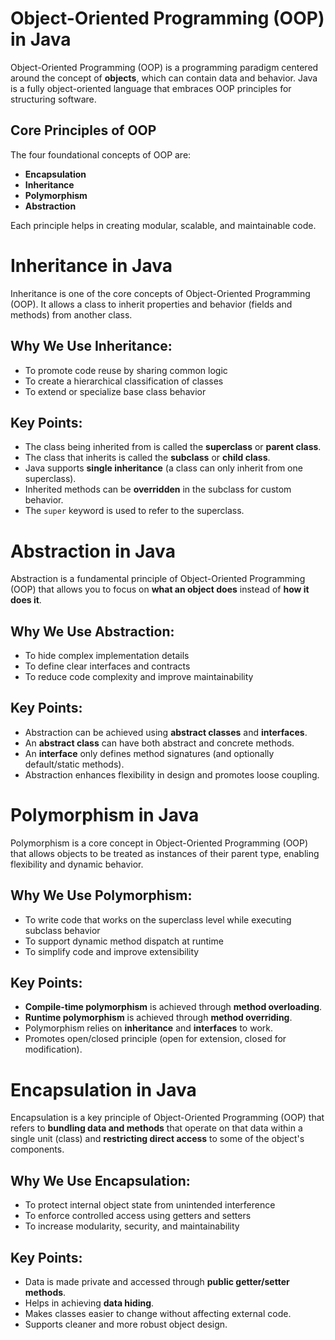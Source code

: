 # Object-Oriented Programming (OOP) in Java

Object-Oriented Programming (OOP) is a programming paradigm centered around the concept of **objects**, which can contain data and behavior. Java is a fully object-oriented language that embraces OOP principles for structuring software.

## Core Principles of OOP

The four foundational concepts of OOP are:

* **Encapsulation**
* **Inheritance**
* **Polymorphism**
* **Abstraction**

Each principle helps in creating modular, scalable, and maintainable code.

# Inheritance in Java

Inheritance is one of the core concepts of Object-Oriented Programming (OOP). It allows a class to inherit properties and behavior (fields and methods) from another class.

## Why We Use Inheritance:

* To promote code reuse by sharing common logic
* To create a hierarchical classification of classes
* To extend or specialize base class behavior

## Key Points:

* The class being inherited from is called the **superclass** or **parent class**.
* The class that inherits is called the **subclass** or **child class**.
* Java supports **single inheritance** (a class can only inherit from one superclass).
* Inherited methods can be **overridden** in the subclass for custom behavior.
* The `super` keyword is used to refer to the superclass.


# Abstraction in Java

Abstraction is a fundamental principle of Object-Oriented Programming (OOP) that allows you to focus on **what an object does** instead of **how it does it**.

## Why We Use Abstraction:

* To hide complex implementation details
* To define clear interfaces and contracts
* To reduce code complexity and improve maintainability

## Key Points:

* Abstraction can be achieved using **abstract classes** and **interfaces**.
* An **abstract class** can have both abstract and concrete methods.
* An **interface** only defines method signatures (and optionally default/static methods).
* Abstraction enhances flexibility in design and promotes loose coupling.


# Polymorphism in Java

Polymorphism is a core concept in Object-Oriented Programming (OOP) that allows objects to be treated as instances of their parent type, enabling flexibility and dynamic behavior.

## Why We Use Polymorphism:

* To write code that works on the superclass level while executing subclass behavior
* To support dynamic method dispatch at runtime
* To simplify code and improve extensibility

## Key Points:

* **Compile-time polymorphism** is achieved through **method overloading**.
* **Runtime polymorphism** is achieved through **method overriding**.
* Polymorphism relies on **inheritance** and **interfaces** to work.
* Promotes open/closed principle (open for extension, closed for modification).


# Encapsulation in Java

Encapsulation is a key principle of Object-Oriented Programming (OOP) that refers to **bundling data and methods** that operate on that data within a single unit (class) and **restricting direct access** to some of the object's components.

## Why We Use Encapsulation:

* To protect internal object state from unintended interference
* To enforce controlled access using getters and setters
* To increase modularity, security, and maintainability

## Key Points:

* Data is made private and accessed through **public getter/setter methods**.
* Helps in achieving **data hiding**.
* Makes classes easier to change without affecting external code.
* Supports cleaner and more robust object design.


